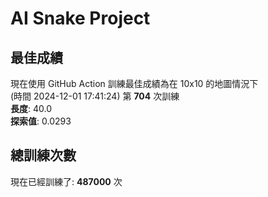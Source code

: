 
# AI Snake Project

## **最佳成績**
現在使用 GitHub Action 訓練最佳成績為在 10x10 的地圖情況下  
(時間 2024-12-01 17:41:24) 第 **704** 次訓練  
**長度**: 40.0  
**探索值**: 0.0293

## 總訓練次數
現在已經訓練了: **487000** 次
